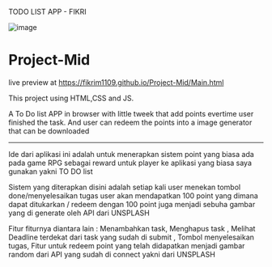 TODO LIST APP - FIKRI

![image](https://github.com/fikrim1109/Project-Mid/assets/88815201/64d7621a-6275-4d26-9df2-74536a9ce012)


# Project-Mid
live preview at 
https://fikrim1109.github.io/Project-Mid/Main.html

This project using HTML,CSS and JS.

A To Do list APP in browser with little tweek that add points evertime user finished the task. And user can redeem the points into a image generator that can be downloaded

-------------------------------------------------------------------------------------------------------------------

Ide dari aplikasi ini adalah untuk menerapkan sistem point yang biasa ada pada game RPG sebagai reward untuk player ke aplikasi yang biasa saya gunakan yakni TO DO list

Sistem yang diterapkan disini adalah setiap kali user menekan tombol done/menyelesaikan tugas user akan mendapatkan 100 point yang dimana dapat ditukarkan / redeem dengan 100 point juga menjadi sebuha gambar yang di generate oleh API dari UNSPLASH

Fitur fiturnya diantara lain : Menambahkan task, Menghapus task , Melihat Deadline terdekat dari task yang sudah di submit , Tombol menyelesaikan tugas, Fitur untuk redeem point yang telah didapatkan menjadi gambar random dari API yang sudah di connect yakni dari UNSPLASH

